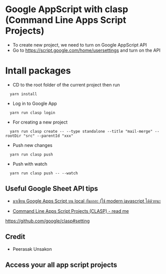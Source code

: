 # Google AppScript with clasp (Command Line Apps Script Projects)

- To create new project, we need to turn on Google AppScript API
- Go to https://script.google.com/home/usersettings and turn on the API

# Intall packages
- CD to the root folder of the current project then run
``` 
  yarn install 
```

- Log in to Google App
```
  yarn run clasp login
```

- For creating a new project
```
  yarn run clasp create -- --type standalone --title "mail-merge" --rootDir "src" --parentId "xxx"
```

- Push new changes
```
  yarn run clasp push
```

- Push with watch
```
  yarn run clasp push -- --watch
```

## Useful Google Sheet API tips
- [มาเขียน Google Apps Script บน local กันเถอะ (ใช้ modern javascript ได้ด้วยนะ](https://peerasak.com/post/modern-javascript-on-google-apps-script/)

- [Command Line Apps Script Projects (CLASP) - read me](https://github.com/google/clasp/blob/master/README.md)

https://github.com/google/clasp#setting

## Credit
- Peerasak Unsakon


## Access your all app script projects

